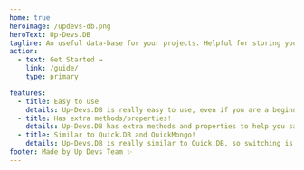 ```yaml
---
home: true
heroImage: /updevs-db.png
heroText: Up-Devs.DB
tagline: An useful data-base for your projects. Helpful for storing your datas.
action: 
  - text: Get Started →
    link: /guide/
    type: primary

features:
  - title: Easy to use
    details: Up-Devs.DB is really easy to use, even if you are a beginner!
  - title: Has extra methods/properties!
    details: Up-Devs.DB has extra methods and properties to help you save, get, delete datas easier!
  - title: Similar to Quick.DB and QuickMongo!
    details: Up-Devs.DB is really similar to Quick.DB, so switching is really easy!
footer: Made by Up Devs Team ✨
---
```

